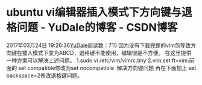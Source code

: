 # ubuntu vi编辑器插入模式下方向键与退格问题 - YuDale的博客 - CSDN博客
2017年03月24日 19:26:36[YuDale](https://me.csdn.net/YuDale)阅读数：715
因为没有下载完整的vim包导致方向键在插入模式下变为ABCD，退格键不能使用，编辑很是不方便。
在这里提供一种方案可以解决上述问题。
1.sudo vi /etc/vim/vimrc.tiny
2.vim:set ft=vim:前面的 set compatible修改为set nocompatible  解决方向键问题
再在下面加上
set backspace=2修改退格键问题。

